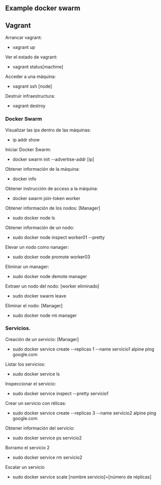 ## Example docker swarm

## Vagrant
Arrancar vagrant:
* vagrant up 

Ver el estado de vagrant:
*   vagrant status[machine]

Acceder a una máquina:
* vagrant ssh [node]

Destruir infraestructura:

* vagrant destroy

### Docker Swarm 
Visualizar las ips dentro de las máquinas:
* ip addr show

Iniciar Docker Swarm:
* docker swarm init --advertise-addr [ip]

Obtener información de la máquina:
* docker info

Obtener instrucción de acceso a la máquina:
* docker swarm join-token worker

Obtener información de los nodos:
[Manager]
* sudo docker node ls

Obtener información de un nodo:
* sudo docker node inspect worker01 --pretty
 
Elevar un nodo como nanager:
* sudo docker node promote worker03 

Eliminar un manager:
* sudo docker node demote manager

Extraer un nodo del nodo:
[worker eliminado]
* sudo docker swarm leave

Eliminar el nodo:
[Manager]
* sudo docker node rm manager


### Servicios.
Creación de un servicio:
[Manager]
* sudo docker service create --replicas 1 --name servicio1 alpine ping google.com

Listar los servicios:
* sudo docker service ls

Inspeccionar el servicio:
* sudo docker service inspect --pretty servicio1

Crear un servicio con rélicas:
* sudo docker service create --replicas 3 --name servicio2 alpine ping google.com

Obtener información del servicio:
* sudo docker service ps servicio2

Borramo el servicio 2
* sudo docker service rm servicio2

Escalar un servicio
* sudo docker service scale [nombre servicio]=[número de réplicas]